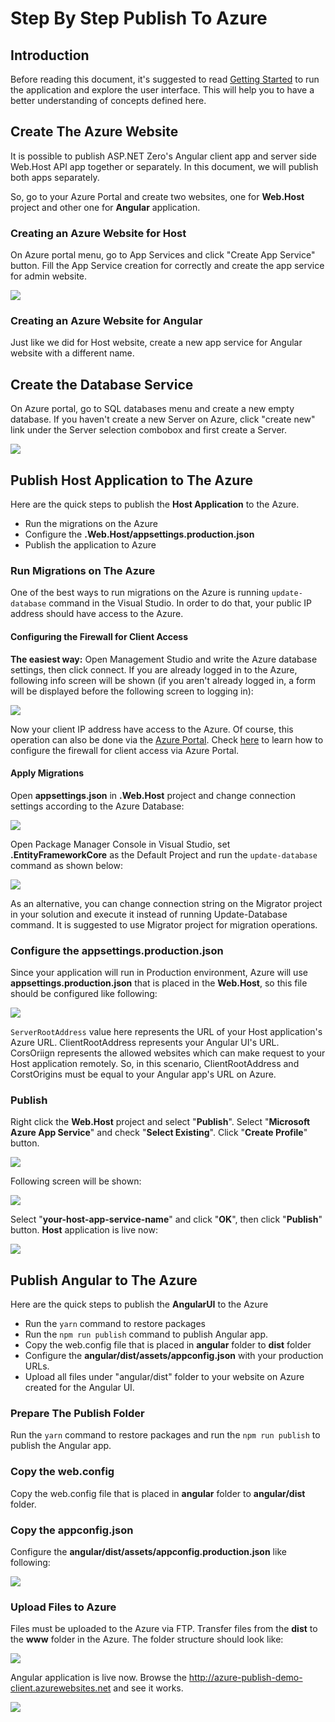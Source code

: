 # Step By Step Publish To Azure

## Introduction

Before reading this document, it's suggested to read [Getting Started](Getting-Started-Angular) to run the application and explore the user interface. This will help you to have a better understanding of concepts defined here.

## Create The Azure Website

It is possible to publish ASP.NET Zero's Angular client app and server side Web.Host API app together or separately. In this document, we will publish both apps separately.

So, go to your Azure Portal and create two websites, one for **Web.Host** project and other one for **Angular** application.

### Creating an Azure Website for Host

On Azure portal menu, go to App Services and click "Create App Service" button. Fill the App Service creation for correctly and create the app service for admin website.

<img src="images/azure-publish-angular-create-admin-website.png">

### Creating an Azure Website for Angular

Just like we did for Host website, create a new app service for Angular website with a different name.

## Create the Database Service

On Azure portal, go to SQL databases menu and create a new empty database. If you haven't create a new Server on Azure, click "create new" link under the Server selection combobox and first create a Server.

<img src="/images/azure-publish-mvc-create-database.png">

## Publish Host Application to The Azure

Here are the quick steps to publish the **Host Application** to the Azure.

- Run the migrations on the Azure
- Configure the **.Web.Host/appsettings.production.json**
- Publish the application to Azure

### Run Migrations on The Azure

One of the best ways to run migrations on the Azure is running `update-database` command in the Visual Studio. 
In order to do that, your public IP address should have access to the Azure. 

#### Configuring the Firewall for Client Access 

**The easiest way:** Open Management Studio and write the Azure database settings, then click connect. 
If you are already logged in to the Azure, following info screen will be shown (if you aren't already logged in, a form will be displayed before the following screen to logging in):

<img src="images/azure-publish-angular-allow-ip-to-azure.png">

Now your client IP address have access to the Azure. Of course, this operation can also be done via the [Azure Portal](https://portal.azure.com). Check [here](https://docs.microsoft.com/en-us/azure/sql-database/sql-database-firewall-configure) to learn how to configure the firewall for client access via Azure Portal.

#### Apply Migrations

Open **appsettings.json** in **.Web.Host** project and change connection settings according to the Azure Database:

<img src="images/azure-publish-angular-connection-string.png">

Open Package Manager Console in Visual Studio, set **.EntityFrameworkCore** as the Default Project and run the `update-database` command as shown below:

<img src="images/azure-publish-angular-update-database.png">

As an alternative, you can change connection string on the Migrator project in your solution and execute it instead of running Update-Database command. It is suggested to use Migrator project for migration operations.

### Configure the appsettings.production.json

Since your application will run in Production environment, Azure will use **appsettings.production.json** that is placed in the **Web.Host**, so this file should be configured like following:

<img src="images/azure-publish-angular-appsttings-production.png">

```ServerRootAddress``` value here represents the URL of your Host application's Azure URL. ClientRootAddress represents your Angular UI's URL. CorsOriign represents the allowed websites which can make request to your Host application remotely. So, in this scenario, ClientRootAddress and CorstOrigins must be equal to your Angular app's URL on Azure.

### Publish

Right click the **Web.Host** project and select "**Publish**". Select "**Microsoft Azure App Service**" and check "**Select Existing**". Click "**Create Profile**" button.

<img src="images/azure-publish-angular-new-publish-profile.png">

Following screen will be shown:

<img src="images/azure-publish-angular-select-azure-website.png">

Select "**your-host-app-service-name**" and click "**OK**", then click "**Publish**" button. **Host** application is live now:

<img src="images/azure-publish-angular-swagger-ui.png">

## Publish Angular to The Azure

Here are the quick steps to publish the **AngularUI** to the Azure

- Run the `yarn` command to restore packages
- Run the `npm run publish` command to publish Angular app.
- Copy the web.config file that is placed in **angular** folder to **dist** folder
- Configure the **angular/dist/assets/appconfig.json** with your production URLs.
- Upload all files under "angular/dist" folder to your website on Azure created for the Angular UI.

### Prepare The Publish Folder

Run the `yarn` command to restore packages and run the `npm run publish` to publish the Angular app.

### Copy the web.config

Copy the web.config file that is placed in **angular** folder to **angular/dist** folder.

### Copy the appconfig.json

Configure the **angular/dist/assets/appconfig.production.json** like following:

<img src="images/azure-publish-angular-appconfig.png">

### Upload Files to Azure

Files must be uploaded to the Azure via FTP. Transfer files from the **dist** to the **www** folder in the Azure. The folder structure should look like:

<img src="images/azure-publish-angular-filezilla.png">

Angular application is live now. Browse the http://azure-publish-demo-client.azurewebsites.net and see it works.

<img src="images/azure-publish-angular-angular-ui.png">

